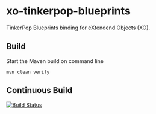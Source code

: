 xo-tinkerpop-blueprints
=======================

TinkerPop Blueprints binding for eXtendend Objects (XO).

Build
-----

Start the Maven build on command line

	mvn clean verify

Continuous Build
----------------

[![Build Status](https://secure.travis-ci.org/BluWings/xo-tinkerpop-blueprints.png)](http://travis-ci.org/BluWings/xo-tinkerpop-blueprints)